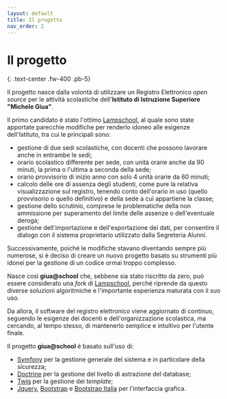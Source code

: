 ```yaml
---
layout: default
title: Il progetto
nav_order: 2
---
```


# Il progetto
{: .text-center .fw-400 .pb-5}

Il progetto nasce dalla volontà di utilizzare un Registro Elettronico _open source_ per le attività scolastiche
dell'**Istituto di Istruzione Superiore "Michele Giua"**.

Il primo candidato è stato l'ottimo [Lampschool](http://www.lampschool.it/),
al quale sono state apportate parecchie modifiche per renderlo idoneo alle esigenze dell'Istituto,
tra cui le principali sono:
  - gestione di due sedi scolastiche, con docenti che possono lavorare anche in entrambe le sedi;
  - orario scolastico differente per sede, con unità orarie anche da 90 minuti, la prima o l'ultima a seconda della sede;
  - orario provvisorio di inizio anno con solo 4 unità orarie da 60 minuti;
  - calcolo delle ore di assenza degli studenti, come pure la relativa visualizzazione sul registro,
    tenendo conto dell'orario in uso (quello provvisorio o quello definitivo) e
    della sede a cui appartiene la classe;
  - gestione dello scrutinio, comprese le problematiche della non ammissione per
    superamento del limite delle assenze o dell'eventuale deroga;
  - gestione dell'importazione e dell'esportazione dei dati, per consentire il dialogo
    con il sistema proprietario utilizzato dalla Segreteria Alunni.

Successivamente, poiché le modifiche stavano diventando sempre più numerose, si
è deciso di creare un nuovo progetto basato su strumenti più idonei per la
gestione di un codice ormai troppo complesso.

Nasce così **giua@school** che, sebbene sia stato riscritto da zero, può essere
considerato una _fork_ di [Lampschool](http://www.lampschool.it/), perché
riprende da questo diverse soluzioni algoritmiche e l'importante esperienza
maturata con il suo uso.

Da allora, il software del registro elettronico viene aggiornato di continuo,
seguendo le esigenze dei docenti e dell'organizzazione scolastica, ma cercando, al tempo stesso,
di mantenerlo semplice e intuitivo per l'utente finale.

Il progetto **giua@school** è basato sull'uso di:
  - [Symfony](https://symfony.com/) per la gestione generale del sistema e in particolare della sicurezza;
  - [Doctrine](http://www.doctrine-project.org/) per la gestione del livello di astrazione del database;
  - [Twig](https://twig.symfony.com/) per la gestione dei _template_;
  - [Jquery](https://jquery.com/), [Bootstrap](https://getbootstrap.com/)
    e [Bootstrap Italia](https://italia.github.io/bootstrap-italia/) per l'interfaccia grafica.
